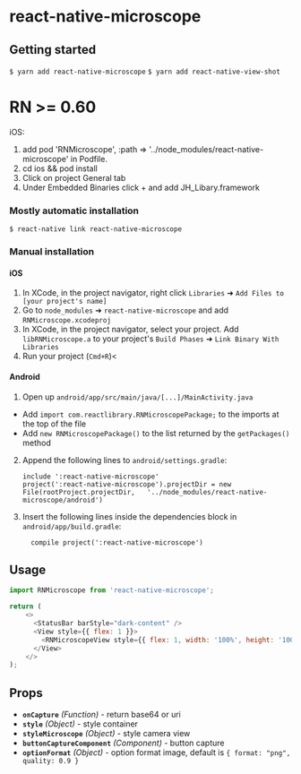 
# react-native-microscope

## Getting started
`$ yarn add react-native-microscope`
`$ yarn add react-native-view-shot`

# RN >= 0.60
iOS:
1. add pod 'RNMicroscope', :path => '../node_modules/react-native-microscope' in Podfile.
2. cd ios && pod install
3. Click on project General tab
4. Under Embedded Binaries click + and add JH_Libary.framework

### Mostly automatic installation

`$ react-native link react-native-microscope`


### Manual installation


#### iOS

1. In XCode, in the project navigator, right click `Libraries` ➜ `Add Files to [your project's name]`
2. Go to `node_modules` ➜ `react-native-microscope` and add `RNMicroscope.xcodeproj`
3. In XCode, in the project navigator, select your project. Add `libRNMicroscope.a` to your project's `Build Phases` ➜ `Link Binary With Libraries`
4. Run your project (`Cmd+R`)<

#### Android

1. Open up `android/app/src/main/java/[...]/MainActivity.java`
  - Add `import com.reactlibrary.RNMicroscopePackage;` to the imports at the top of the file
  - Add `new RNMicroscopePackage()` to the list returned by the `getPackages()` method
2. Append the following lines to `android/settings.gradle`:
  	```
  	include ':react-native-microscope'
  	project(':react-native-microscope').projectDir = new File(rootProject.projectDir, 	'../node_modules/react-native-microscope/android')
  	```
3. Insert the following lines inside the dependencies block in `android/app/build.gradle`:
  	```
      compile project(':react-native-microscope')
  	```

## Usage
```javascript
import RNMicroscope from 'react-native-microscope';

return (
    <>
      <StatusBar barStyle="dark-content" />
      <View style={{ flex: 1 }}>
        <RNMicroscopeView style={{ flex: 1, width: '100%', height: '100%' }} />
      </View>
    </>
);
```

## Props
- **`onCapture`** _(Function)_ - return base64 or uri
- **`style`** _(Object)_ - style container
- **`styleMicroscope`** _(Object)_ - style camera view
- **`buttonCaptureComponent`** _(Component)_ - button capture
- **`optionFormat`** _(Object)_ - option format image, default is `{ format: "png", quality: 0.9 }`
